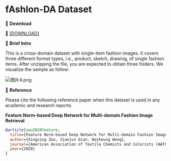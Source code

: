 # fAshIon-DA Dataset


🖤 **Download**

🍒 [[DOWNLOAD]](https://hkaidlab-my.sharepoint.com/:u:/g/personal/xingxingzou_aidlab_hk/EQdWDn_uBxBPnlVClOBHM9YB6z_Ml9UnPTxMdBUAjwvI0w?e=e2rKl6)

🖤 **Brief Intro**

This is a cross-domain dataset with single-item fashion images. It covers three different format types, i.e., product, sketch, drawing, of single fashion items. After unzipping the file, you are expected to obtain three folders. We visualize the sample as follow:


![图片4.png](https://i.loli.net/2021/06/25/zgNQYUAtS5xDuc3.png)


🖤 **Reference**

Please cite the following reference paper when this dataset is used in any academic and research reports.

**Feature Norm-based Deep Network for Multi-domain Fashion Image Retrieval**

```bib
@article{zou2020feature,
  title={Feature Norm-based Deep Network for Multi-domain Fashion Image Retrieval},
  author={Xingxing Zou, Jianjun Qian, Waikeung Wong},
  journal={American Association of Textile Chemists and Colorists (AATCC) Journal of Research},
  year={2020}
}
```
